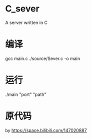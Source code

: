 # C_sever
A server written in C
# 编译
gcc main.c ./source/Sever.c -o main
# 运行
./main "port" "path"
# 原代码
by https://space.bilibili.com/147020887
